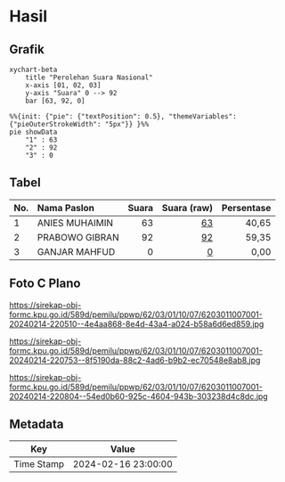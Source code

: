 # Hasil

## Grafik

```mermaid
xychart-beta
    title "Perolehan Suara Nasional"
    x-axis [01, 02, 03]
    y-axis "Suara" 0 --> 92
    bar [63, 92, 0]
```

```mermaid
%%{init: {"pie": {"textPosition": 0.5}, "themeVariables": {"pieOuterStrokeWidth": "5px"}} }%%
pie showData
    "1" : 63
    "2" : 92
    "3" : 0
```

## Tabel

| No. | Nama Paslon    | Suara | Suara (raw) | Persentase |
|:--- |:-------------- | -----:| -----------:| ----------:|
| 1   | ANIES MUHAIMIN | 63    | [63][p-1]   | 40,65      |
| 2   | PRABOWO GIBRAN | 92    | [92][p-2]   | 59,35      |
| 3   | GANJAR MAHFUD  | 0     | [0][p-3]    | 0,00       |


[p-1]: https://github.com/gigit-pemilu/pemilu-2024/blob/main/pilpres/hitung-suara/sub/62-kalimantan-tengah/sub/03-kapuas/sub/01-selat/sub/1007-selat-hilir/sub/001-tps/sub/paslon-1.txt
[p-2]: https://github.com/gigit-pemilu/pemilu-2024/blob/main/pilpres/hitung-suara/sub/62-kalimantan-tengah/sub/03-kapuas/sub/01-selat/sub/1007-selat-hilir/sub/001-tps/sub/paslon-2.txt
[p-3]: https://github.com/gigit-pemilu/pemilu-2024/blob/main/pilpres/hitung-suara/sub/62-kalimantan-tengah/sub/03-kapuas/sub/01-selat/sub/1007-selat-hilir/sub/001-tps/sub/paslon-3.txt

## Foto C Plano

https://sirekap-obj-formc.kpu.go.id/589d/pemilu/ppwp/62/03/01/10/07/6203011007001-20240214-220510--4e4aa868-8e4d-43a4-a024-b58a6d6ed859.jpg

https://sirekap-obj-formc.kpu.go.id/589d/pemilu/ppwp/62/03/01/10/07/6203011007001-20240214-220753--8f5190da-88c2-4ad6-b9b2-ec70548e8ab8.jpg

https://sirekap-obj-formc.kpu.go.id/589d/pemilu/ppwp/62/03/01/10/07/6203011007001-20240214-220804--54ed0b60-925c-4604-943b-303238d4c8dc.jpg


## Metadata

| Key        | Value               |
| ---------- | ------------------- |
| Time Stamp | 2024-02-16 23:00:00 |



